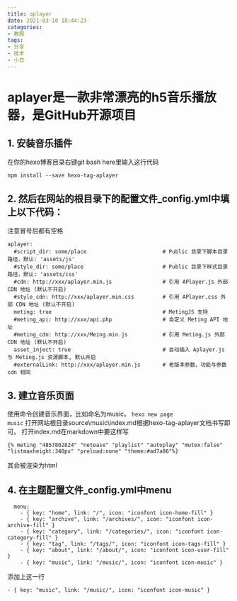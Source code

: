 ```yaml
---
title: aplayer
date: 2021-03-10 18:44:23
categories:
- 教程
tags:
- 分享
- 技术
- 小白
---
```

# aplayer是一款非常漂亮的h5音乐播放器，是GitHub开源项目
## 1. 安装音乐插件
在你的hexo博客目录右键git bash here里输入这行代码
```
npm install --save hexo-tag-aplayer
```
## 2. 然后在网站的根目录下的配置文件_config.yml中填上以下代码：
注意冒号后都有空格
```
aplayer:
  #script_dir: some/place                        # Public 目录下脚本目录路径，默认: 'assets/js'
  #style_dir: some/place                         # Public 目录下样式目录路径，默认: 'assets/css'
  #cdn: http://xxx/aplayer.min.js                # 引用 APlayer.js 外部 CDN 地址 (默认不开启)
  #style_cdn: http://xxx/aplayer.min.css         # 引用 APlayer.css 外部 CDN 地址 (默认不开启)
  meting: true                                   # MetingJS 支持
  #meting_api: http://xxx/api.php                # 自定义 Meting API 地址
  #meting_cdn: http://xxx/Meing.min.js           # 引用 Meting.js 外部 CDN 地址 (默认不开启)
  asset_inject: true                             # 自动插入 Aplayer.js 与 Meting.js 资源脚本, 默认开启
  #externalLink: http://xxx/aplayer.min.js       # 老版本参数，功能与参数 cdn 相同
```
## 3. 建立音乐页面
使用命令创建音乐界面，比如命名为music。
<code>hexo new page music</code>
打开网站根目录source\music\index.md根据hexo-tag-aplayer文档书写即可。
打开index.md在markdown中要这样写
```
{% meting "4857802824" "netease" "playlist" "autoplay" "mutex:false" "listmaxheight:340px" "preload:none" "theme:#ad7a86"%}
```
其会被渲染为html
## 4. 在主题配置文件_config.yml中menu
```
  menu:
    - { key: "home", link: "/", icon: "iconfont icon-home-fill" }
    - { key: "archive", link: "/archives/", icon: "iconfont icon-archive-fill" }
    - { key: "category", link: "/categories/", icon: "iconfont icon-category-fill" }
    - { key: "tag", link: "/tags/", icon: "iconfont icon-tags-fill" }
    - { key: "about", link: "/about/", icon: "iconfont icon-user-fill" }
    - { key: "music", link: "/music/", icon: "iconfont icon-music" }

```
添加上这一行
```
- { key: "music", link: "/music/", icon: "iconfont icon-music" }
```

<Vssue :title="$title" />
